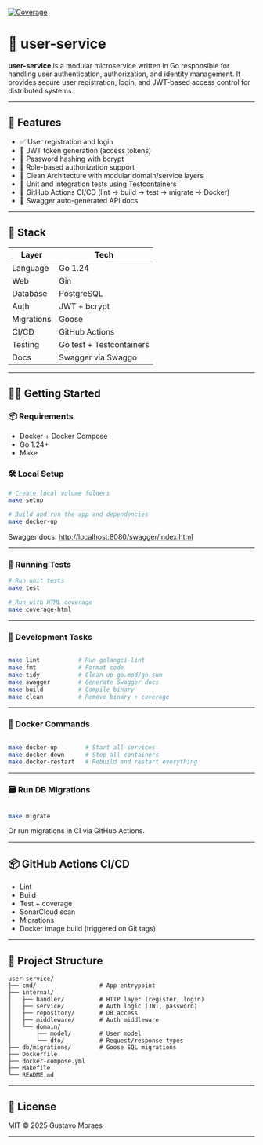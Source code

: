 [![Coverage](https://sonarcloud.io/api/project_badges/measure?project=guttosm_user-service&metric=coverage)](https://sonarcloud.io/summary/new_code?id=guttosm_user-service)

# 🔐 user-service

**user-service** is a modular microservice written in Go responsible for handling user authentication, authorization, and identity management. It provides secure user registration, login, and JWT-based access control for distributed systems.

---

## 🚀 Features

- ✅ User registration and login
- 🔐 JWT token generation (access tokens)
- 🧂 Password hashing with bcrypt
- 🔑 Role-based authorization support
- 🧱 Clean Architecture with modular domain/service layers
- 🧪 Unit and integration tests using Testcontainers
- 🧼 GitHub Actions CI/CD (lint → build → test → migrate → Docker)
- 📖 Swagger auto-generated API docs

---

## 🧱 Stack

| Layer       | Tech                          |
|-------------|-------------------------------|
| Language    | Go 1.24                       |
| Web         | Gin                           |
| Database    | PostgreSQL                    |
| Auth        | JWT + bcrypt                  |
| Migrations  | Goose                         |
| CI/CD       | GitHub Actions                |
| Testing     | Go test + Testcontainers      |
| Docs        | Swagger via Swaggo            |

---

## 🧑‍💻 Getting Started

### 📦 Requirements

- Docker + Docker Compose
- Go 1.24+
- Make

### 🛠 Local Setup

```bash
# Create local volume folders
make setup

# Build and run the app and dependencies
make docker-up
```

Swagger docs: [http://localhost:8080/swagger/index.html](http://localhost:8080/swagger/index.html)

---

### 🧪 Running Tests

```bash
# Run unit tests
make test

# Run with HTML coverage
make coverage-html

```

---

### 🧹 Development Tasks

```bash

make lint           # Run golangci-lint
make fmt            # Format code
make tidy           # Clean up go.mod/go.sum
make swagger        # Generate Swagger docs
make build          # Compile binary
make clean          # Remove binary + coverage

```

---

### 🐳 Docker Commands

```bash

make docker-up        # Start all services
make docker-down      # Stop all containers
make docker-restart   # Rebuild and restart everything

```

---

### 🗃 Run DB Migrations

```bash

make migrate

```

Or run migrations in CI via GitHub Actions.

---

## 📦 GitHub Actions CI/CD

- Lint
- Build
- Test + coverage
- SonarCloud scan
- Migrations
- Docker image build (triggered on Git tags)

---

## 📁 Project Structure

```
user-service/
├── cmd/                  # App entrypoint
├── internal/
│   ├── handler/          # HTTP layer (register, login)
│   ├── service/          # Auth logic (JWT, password)
│   ├── repository/       # DB access
│   ├── middleware/       # Auth middleware
│   └── domain/
│       ├── model/        # User model
│       └── dto/          # Request/response types
├── db/migrations/        # Goose SQL migrations
├── Dockerfile
├── docker-compose.yml
├── Makefile
└── README.md
```

---

## 📄 License

MIT © 2025 Gustavo Moraes

---
